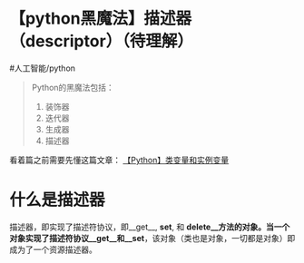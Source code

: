 # 【python黑魔法】描述器（descriptor）（待理解）
#人工智能/python

> Python的黑魔法包括：  
> 1. 装饰器  
> 2. 迭代器  
> 3. 生成器  
> 4. 描述器  

看着篇之前需要先懂这篇文章： [【Python】类变量和实例变量](bear://x-callback-url/open-note?id=FA30D243-3489-4EEF-9636-F2203480F20C-3870-000013FDC6C0798B)

# 什么是描述器
描述器，即实现了描述符协议，即__get__, __set__, 和 __delete__方法的对象。当一个对象实现了描述符协议__get__和__set__，该对象（类也是对象，一切都是对象）即成为了一个资源描述器。








